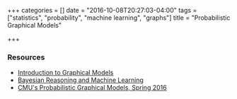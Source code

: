 +++
categories = []
date = "2016-10-08T20:27:03-04:00"
tags = ["statistics", "probability", "machine learning", "graphs"]
title = "Probabilistic Graphical Models"

+++

### Resources
* [Introduction to Graphical Models](http://citeseerx.ist.psu.edu/viewdoc/download?doi=10.1.1.116.7467&rep=rep1&type=pdf)
* [Bayesian Reasoning and Machine Learning](http://web4.cs.ucl.ac.uk/staff/D.Barber/textbook/181115.pdf)
* [CMU's Probabilistic Graphical Models, Spring 2016](http://www.cs.cmu.edu/~epxing/Class/10708-16/)
